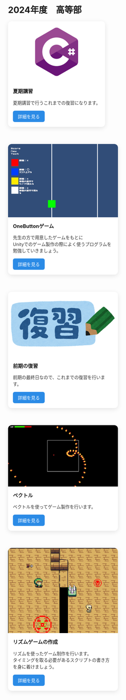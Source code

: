 # 2024年度　高等部

<div style="display: flex; flex-wrap: wrap; gap: 1.5rem;">
    <div style="
      max-width: 360px;
      background-color: white;
      border-radius: 12px;
      overflow: hidden;
      box-shadow: 0 4px 16px rgba(0, 0, 0, 0.1);
      transition: transform 0.2s, box-shadow 0.2s;
      margin-bottom: 2rem;
    ">
      <img src="Image/Csharp.png" alt="C#画像" style="width: 100%; display: block;" />
      <div style="padding: 1rem;">
        <h3 style="margin-top: 0;">夏期講習</h3>
        <p style="font-size: 0.9rem; color: #333; line-height: 1.5;">
          夏期講習で行うこれまでの復習になります。
        </p>
        <a href="#/HighSchool_2024/SummerSP.md" style="
          display: inline-block;
          background-color: #2b8be6;
          color: white;
          padding: 0.5rem 1rem;
          border-radius: 6px;
          font-size: 0.9rem;
          text-decoration: none;
        ">詳細を見る</a>
      </div>
    </div>

  <div style="
      max-width: 360px;
      background-color: white;
      border-radius: 12px;
      overflow: hidden;
      box-shadow: 0 4px 16px rgba(0, 0, 0, 0.1);
      transition: transform 0.2s, box-shadow 0.2s;
      margin-bottom: 2rem;
    ">
      <img src="Image/HighSchool_2025/OneButtonTitle.png" alt="OneButton画像" style="width: 100%; display: block;" />
      <div style="padding: 1rem;">
        <h3 style="margin-top: 0;">OneButtonゲーム</h3>
        <p style="font-size: 0.9rem; color: #333; line-height: 1.5;">
          先生の方で用意したゲームをもとに<br>
          Unityでのゲーム製作の際によく使うプログラムを勉強していきましょう。
        </p>
        <a href="#/HighSchool_2024/OneButton.md" style="
          display: inline-block;
          background-color: #2b8be6;
          color: white;
          padding: 0.5rem 1rem;
          border-radius: 6px;
          font-size: 0.9rem;
          text-decoration: none;
        ">詳細を見る</a>
      </div>
  </div>

  <div style="
      max-width: 360px;
      background-color: white;
      border-radius: 12px;
      overflow: hidden;
      box-shadow: 0 4px 16px rgba(0, 0, 0, 0.1);
      transition: transform 0.2s, box-shadow 0.2s;
      margin-bottom: 2rem;
    ">
      <img src="Image/General/Review.png" alt="復習画像" style="width: 100%; display: block;" />
      <div style="padding: 1rem;">
        <h3 style="margin-top: 0;">前期の復習</h3>
        <p style="font-size: 0.9rem; color: #333; line-height: 1.5;">
          前期の最終日なので、これまでの復習を行います。
        </p>
        <a href="#/HighSchool_2024/FirstTermReview.md" style="
          display: inline-block;
          background-color: #2b8be6;
          color: white;
          padding: 0.5rem 1rem;
          border-radius: 6px;
          font-size: 0.9rem;
          text-decoration: none;
        ">詳細を見る</a>
      </div>
  </div>

  <div style="
      max-width: 360px;
      background-color: white;
      border-radius: 12px;
      overflow: hidden;
      box-shadow: 0 4px 16px rgba(0, 0, 0, 0.1);
      transition: transform 0.2s, box-shadow 0.2s;
      margin-bottom: 2rem;
    ">
      <img src="Image/HighSchool_2024/VectorTitle.png" alt="復習画像" style="width: 100%; display: block;" />
      <div style="padding: 1rem;">
        <h3 style="margin-top: 0;">ベクトル</h3>
        <p style="font-size: 0.9rem; color: #333; line-height: 1.5;">
          ベクトルを使ってゲーム製作を行います。
        </p>
        <a href="#/HighSchool_2024/VectorGame.md" style="
          display: inline-block;
          background-color: #2b8be6;
          color: white;
          padding: 0.5rem 1rem;
          border-radius: 6px;
          font-size: 0.9rem;
          text-decoration: none;
        ">詳細を見る</a>
      </div>
  </div>

  <div style="
      max-width: 360px;
      background-color: white;
      border-radius: 12px;
      overflow: hidden;
      box-shadow: 0 4px 16px rgba(0, 0, 0, 0.1);
      transition: transform 0.2s, box-shadow 0.2s;
      margin-bottom: 2rem;
    ">
      <img src="Image/RhythmGame/RhythmTitle.png" alt="復習画像" style="width: 100%; display: block;" />
      <div style="padding: 1rem;">
        <h3 style="margin-top: 0;">リズムゲームの作成</h3>
        <p style="font-size: 0.9rem; color: #333; line-height: 1.5;">
          リズムを使ったゲーム制作を行います。<br>
          タイミングを取る必要があるスクリプトの書き方を身に着けましょう。<br>
        </p>
        <a href="#/HighSchool_2024/Rhythm.md" style="
          display: inline-block;
          background-color: #2b8be6;
          color: white;
          padding: 0.5rem 1rem;
          border-radius: 6px;
          font-size: 0.9rem;
          text-decoration: none;
        ">詳細を見る</a>
      </div>
  </div>

</div>